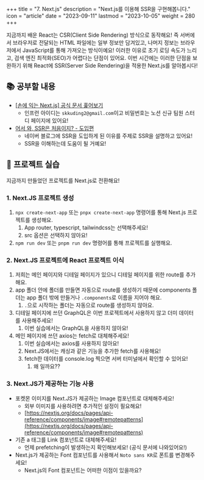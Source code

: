 +++
title = "7. Next.js"
description = "Next.js를 이용해 SSR을 구현해봅니다."
icon = "article"
date = "2023-09-11"
lastmod = "2023-10-05"
weight = 280
+++

지금까지 배운 React는 CSR(Client Side Rendering) 방식으로 동작해요! 즉 서버에서 브라우저로 전달되는 HTML 파일에는 일부 정보만 담겨있고, 나머지 정보는 브라우저에서 JavaScript를 통해 가져오는 방식이예요! 이러한 이유로 초기 로딩 속도가 느리고, 검색 엔진 최적화(SEO)가 어렵다는 단점이 있어요. 이번 시간에는 이러한 단점을 보완하기 위해 React에 SSR(Server Side Rendering)을 적용한 Next.js를 알아봅시다!

## 📚 공부할 내용

- [[손에 익는 Next.js] 공식 문서 훑어보기](https://www.inflearn.com/course/%EC%86%90%EC%97%90-%EC%9D%B5%EB%8A%94-nextjs-part1/dashboard)
  - 인프런 아이디는 `skkuding2@gmail.com`이고 비밀번호는 노션 신규 팀원 스터디 페이지에 있어요!
- [어서 와, SSR은 처음이지? - 도입편](https://d2.naver.com/helloworld/7804182)
  - 네이버 블로그에 SSR을 도입하게 된 이유를 주제로 SSR을 설명하고 있어요!
  - SSR을 이해하는데 도움이 될 거예요!

## 🎯 프로젝트 실습

지금까지 만들었던 프로젝트를 Next.js로 전환해요!

### 1. Next.JS 프로젝트 생성

1. `npx create-next-app` 또는 `pnpx create-next-app` 명령어를 통해 Next.js 프로젝트를 생성해요.
   1. App router, typescript, tailwindcss는 선택해주세요!
   2. src 옵션은 선택하지 않아요!
2. `npm run dev` 또는 `pnpm run dev` 명령어를 통해 프로젝트를 실행해요.

### 2. Next.JS 프로젝트에 React 프로젝트 이식

1. 저희는 메인 페이지와 디테일 페이지가 있으니 디테일 페이지를 위한 route를 추가해요.
2. app 폴더 안에 폴더를 만들면 자동으로 route를 생성하기 때문에 components 폴더는 app 폴더 밖에 만들거나 `.components`로 이름을 지어야 해요.
   1. `.`으로 시작하는 폴더는 자동으로 route를 생성하지 않아요.
3. 디테일 페이지에 쓰던 GraphQL은 이번 프로젝트에서 사용하지 않고 더미 데이터를 사용해주세요!
   1. 이번 실습에서는 GraphQL을 사용하지 않아요!
4. 메인 페이지에 쓰던 axios는 fetch로 대체해주세요!
   1. 이번 실습에서는 axios를 사용하지 않아요!
   2. Next.JS에서는 캐싱과 같은 기능을 추가한 fetch를 사용해요!
   3. fetch한 데이터를 console.log 찍으면 서버 터미널에서 확인할 수 있어요!
      1. 왜 일까요??

### 3. Next.JS가 제공하는 기능 사용

- 포켓몬 이미지를 Next.JS가 제공하는 Image 컴포넌트로 대체해주세요!
  - 외부 이미지를 사용하려면 추가적인 설정이 필요해요!
  - [https://nextjs.org/docs/pages/api-reference/components/image#remotepatterns](https://nextjs.org/docs/pages/api-reference/components/image#remotepatterns)
- 기존 a 태그를 Link 컴포넌트로 대체해주세요!
  - 언제 prefetching이 발생하는지 확인해보세요! (공식 문서에 나와있어요!)
- Next.js가 제공하는 Font 컴포넌트를 사용해서 `Noto sans KR`로 폰트를 변경해주세요!
  - Next.js의 Font 컴포넌트는 어떠한 이점이 있을까요?